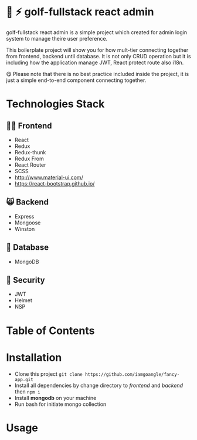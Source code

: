 # :dancers: :zap: golf-fullstack react admin
golf-fullstack react admin is a simple project which created for admin login system to manage theire user preference.

This boilerplate project will show you for how mult-tier connecting together from frontend, backend until database. It is not only CRUD operation but it is including how the application manage JWT, React protect route also i18n.

:yum: Please note that there is no best practice included inside the project, it is just a simple end-to-end component connecting together.

# Technologies Stack
## :ok_woman: Frontend
- React
- Redux
- Redux-thunk
- Redux From
- React Router
- SCSS
- http://www.material-ui.com/
- https://react-bootstrap.github.io/

## :scream_cat: Backend
- Express
- Mongoose
- Winston

## :floppy_disk: Database
- MongoDB

## :eyes: Security
- JWT
- Helmet
- NSP


# Table of Contents

# Installation
- Clone this project `git clone https://github.com/iamgoangle/fancy-app.git`
- Install all dependencies by change directory to *frontend* and *backend* then ```npm i```
- Install **mongodb** on your machine
- Run bash for initiate mongo collection
# Usage